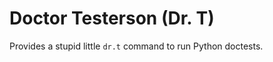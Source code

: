 Doctor Testerson (Dr. T)
==============================================================================

Provides a stupid little `dr.t` command to run Python doctests.
